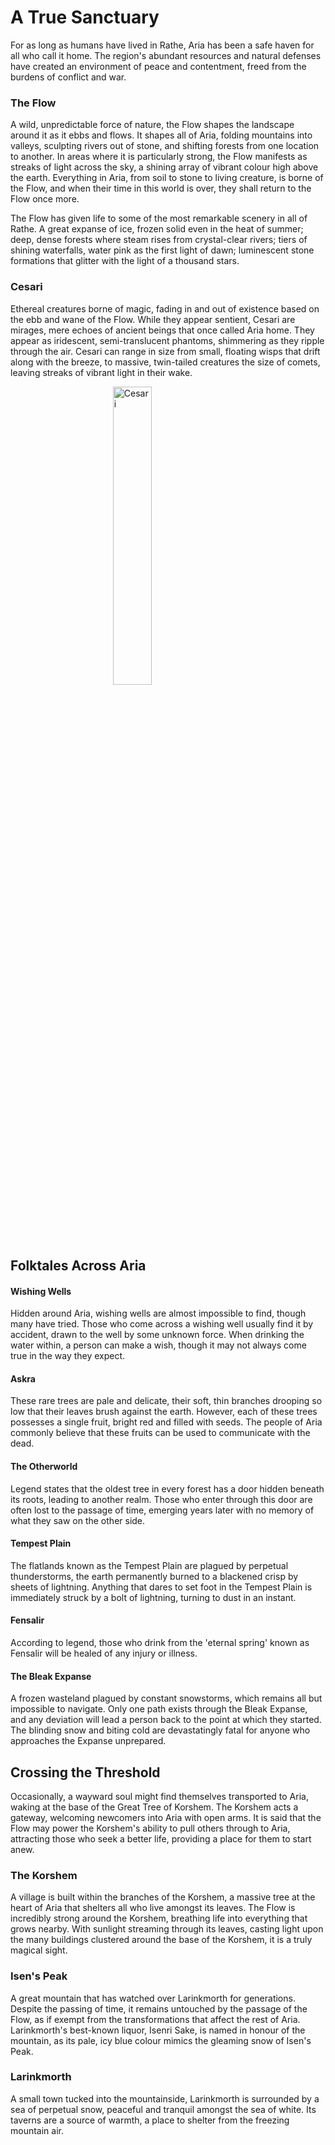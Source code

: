 # A True Sanctuary
For as long as humans have lived in Rathe, Aria has been a safe haven for all who call it home. The region's abundant resources and natural defenses have created an environment of peace and contentment, freed from the burdens of conflict and war.

### The Flow
A wild, unpredictable force of nature, the Flow shapes the landscape around it as it ebbs and flows. It shapes all of Aria, folding mountains into valleys, sculpting rivers out of stone, and shifting forests from one location to another. In areas where it is particularly strong, the Flow manifests as streaks of light across the sky, a shining array of vibrant colour high above the earth. Everything in Aria, from soil to stone to living creature, is borne of the Flow, and when their time in this world is over, they shall return to the Flow once more.

The Flow has given life to some of the most remarkable scenery in all of Rathe. A great expanse of ice, frozen solid even in the heat of summer; deep, dense forests where steam rises from crystal-clear rivers; tiers of shining waterfalls, water pink as the first light of dawn; luminescent stone formations that glitter with the light of a thousand stars.

### Cesari
Ethereal creatures borne of magic, fading in and out of existence based on the ebb and wane of the Flow. While they appear sentient, Cesari are mirages, mere echoes of ancient beings that once called Aria home. They appear as iridescent, semi-translucent phantoms, shimmering as they ripple through the air. Cesari can range in size from small, floating wisps that drift along with the breeze, to massive, twin-tailed creatures the size of comets, leaving streaks of vibrant light in their wake.

<img src="https://media.githubusercontent.com/media/nathaneastwood/fablore/main/src/world-of-rathe/aria/media/cesari.webp" alt="Cesari" class="center">
<style>
  .center {
    display: block;
    margin-left: auto;
    margin-right: auto;
    width: 35%;
  }
</style>

## Folktales Across Aria
#### Wishing Wells
Hidden around Aria, wishing wells are almost impossible to find, though many have tried. Those who come across a wishing well usually find it by accident, drawn to the well by some unknown force. When drinking the water within, a person can make a wish, though it may not always come true in the way they expect.

#### Askra
These rare trees are pale and delicate, their soft, thin branches drooping so low that their leaves brush against the earth. However, each of these trees possesses a single fruit, bright red and filled with seeds. The people of Aria commonly believe that these fruits can be used to communicate with the dead.

#### The Otherworld
Legend states that the oldest tree in every forest has a door hidden beneath its roots, leading to another realm. Those who enter through this door are often lost to the passage of time, emerging years later with no memory of what they saw on the other side.

#### Tempest Plain
The flatlands known as the Tempest Plain are plagued by perpetual thunderstorms, the earth permanently burned to a blackened crisp by sheets of lightning. Anything that dares to set foot in the Tempest Plain is immediately struck by a bolt of lightning, turning to dust in an instant.

#### Fensalir
According to legend, those who drink from the 'eternal spring' known as Fensalir will be healed of any injury or illness.

#### The Bleak Expanse
A frozen wasteland plagued by constant snowstorms, which remains all but impossible to navigate. Only one path exists through the Bleak Expanse, and any deviation will lead a person back to the point at which they started. The blinding snow and biting cold are devastatingly fatal for anyone who approaches the Expanse unprepared.

## Crossing the Threshold
Occasionally, a wayward soul might find themselves transported to Aria, waking at the base of the Great Tree of Korshem. The Korshem acts a gateway, welcoming newcomers into Aria with open arms. It is said that the Flow may power the Korshem's ability to pull others through to Aria, attracting those who seek a better life, providing a place for them to start anew.

### The Korshem
A village is built within the branches of the Korshem, a massive tree at the heart of Aria that shelters all who live amongst its leaves. The Flow is incredibly strong around the Korshem, breathing life into everything that grows nearby. With sunlight streaming through its leaves, casting light upon the many buildings clustered around the base of the Korshem, it is a truly magical sight.

### Isen's Peak
A great mountain that has watched over Larinkmorth for generations. Despite the passing of time, it remains untouched by the passage of the Flow, as if exempt from the transformations that affect the rest of Aria. Larinkmorth's best-known liquor, Isenri Sake, is named in honour of the mountain, as its pale, icy blue colour mimics the gleaming snow of Isen's Peak.

### Larinkmorth
A small town tucked into the mountainside, Larinkmorth is surrounded by a sea of perpetual snow, peaceful and tranquil amongst the sea of white. Its taverns are a source of warmth, a place to shelter from the freezing mountain air.
